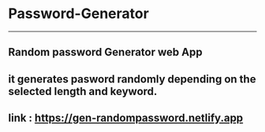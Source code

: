 # Password-Generator
------------------------
Random password Generator web App
------------------------------
it generates pasword randomly depending on the selected length and keyword.
---------------------------------------------
link : https://gen-randompassword.netlify.app
----------------------------------------------------
